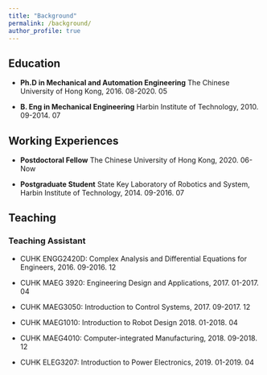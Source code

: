```yaml
---
title: "Background"
permalink: /background/
author_profile: true
---
```

## Education

* <b>Ph.D in Mechanical and Automation Engineering</b>
  The Chinese University of Hong Kong, 2016. 08-2020. 05
  
* <b>B. Eng in Mechanical Engineering</b>
  Harbin Institute of Technology, 2010. 09-2014. 07

## Working Experiences

* <b>Postdoctoral Fellow</b>
  The Chinese University of Hong Kong, 2020. 06-Now
  
* <b>Postgraduate Student</b>
  State Key Laboratory of Robotics and System, Harbin Institute of Technology, 2014. 09-2016. 07
  
## Teaching

### Teaching Assistant

* CUHK ENGG2420D: Complex Analysis and Differential Equations for Engineers, 2016. 09-2016. 12

* CUHK MAEG 3920: Engineering Design and Applications, 2017. 01-2017. 04

* CUHK MAEG3050: Introduction to Control Systems, 2017. 09-2017. 12

* CUHK MAEG1010: Introduction to Robot Design 2018. 01-2018. 04

* CUHK MAEG4010: Computer-integrated Manufacturing, 2018. 09-2018. 12

* CUHK ELEG3207: Introduction to Power Electronics, 2019. 01-2019. 04
